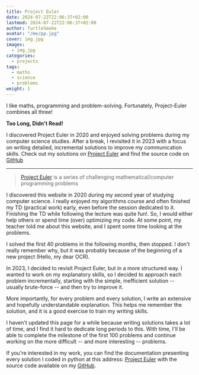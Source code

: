 ```yaml
---
title: Project Euler
date: 2024-07-22T22:06:37+02:00
lastmod: 2024-07-22T22:06:37+02:00
author: TurtleSmoke
avatar: "/me/pp.jpg"
cover: img.jpg
images:
  - img.jpg
categories:
  - projects
tags:
  - maths
  - science
  - problems
weight: 1
---
```


I like maths, programming and problem-solving. Fortunately, Project-Euler combines all three!

<!--more-->

<div class="tldr">
  <strong>Too Long, Didn't Read!</strong>
  <p>
    I discovered Project Euler in 2020 and enjoyed solving problems during my computer science studies.
    After a break, I revisited it in 2023 with a focus on writing detailed,
    incremental solutions to improve my communication skills.
    Check out my solutions on 
    <a href="https://turtlesmoke.github.io/Project-Euler/">Project Euler</a>
    and find the source code on
    <a href="https://github.com/TurtleSmoke/Project-Euler">GitHub</a>
  </p>
</div>

---

> [Project Euler](https://projecteuler.net/) is a series of challenging mathematical/computer programming problems

I discovered this website in 2020 during my second year of studying computer science. I really enjoyed my algorithms
course and often finished my TD (practical work) early, even before the session dedicated to it. Finishing the
TD while following the lecture was quite fun!. So, I would either help others or spend time (over) optimizing my code.
At some point, my teacher told me about this website, and I spent some time looking at the problems.

I solved the first 40 problems in the following months, then stopped. I don't really remember why, but it was probably
because of the beginning of a new project (Hello, my dear OCR).

In 2023, I decided to revisit Project Euler, but in a more structured way. I wanted to work on my explanatory skills, so
I decided to approach each problem incrementally, starting with the simple, inefficient solution -- usually
brute-force -- and then try to improve it.

More importantly, for every problem and every solution, I write an extensive and hopefully understandable explanation.
This helps me remember the solution, and it is a good exercise to train my writing skills.

I haven't updated this page for a while because writing solutions takes a lot of time, and I find it hard to dedicate
long periods to this. With time, I'll be able to complete the milestone of the first 100 problems and continue working
on the more difficult -- and more interesting -- problems.

If you're interested in my work, you can find the documentation presenting every solution I coded in python at this
address: [Project Euler](https://turtlesmoke.github.io/Project-Euler/) with the source code available on
my [GitHub](https://github.com/TurtleSmoke/Project-Euler).
